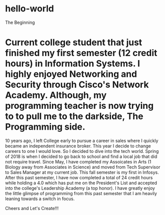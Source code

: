 # hello-world

The Beginning 

# Current college student that just finished my first semester (12 credit hours) in Information Systems. I highly enjoyed Networking and Security through Cisco's Network Academy. Although, my programming teacher is now trying to to pull me to the darkside, The Programming side. 

10 years ago, I left College early to pursue a career in sales where I quickly became an independent insurance broker. This year I decide to change careers to one I would love. So I decided to dive into the tech world. Spring of 2018 is when I decided to go back to school and find a local job that did not require travel. Since May, I have completed my Assoicates in Arts (1 Biology away from Associates in Science) and moved from Tech Supervisor to Sales Manager at my current job. This fall semester is my first in Infosys. After this past semester, I have now completed a total of 24 credit hours while holding a 4.0 which has put me on the President's List and accepted into the college's Leadership Academy (a top honor). I have greatly enjoy the little glimpse of programming from this past semester that I am heavily leaning towards a switch in focus. 


Cheers and Let's Create!!!
